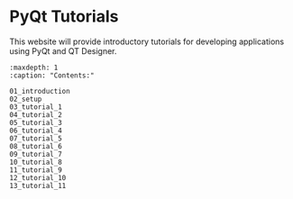# PyQt Tutorials

This website will provide introductory tutorials for developing applications using PyQt and QT Designer.

```{toctree}
:maxdepth: 1
:caption: "Contents:"

01_introduction
02_setup
03_tutorial_1
04_tutorial_2
05_tutorial_3
06_tutorial_4
07_tutorial_5
08_tutorial_6
09_tutorial_7
10_tutorial_8
11_tutorial_9
12_tutorial_10
13_tutorial_11
```